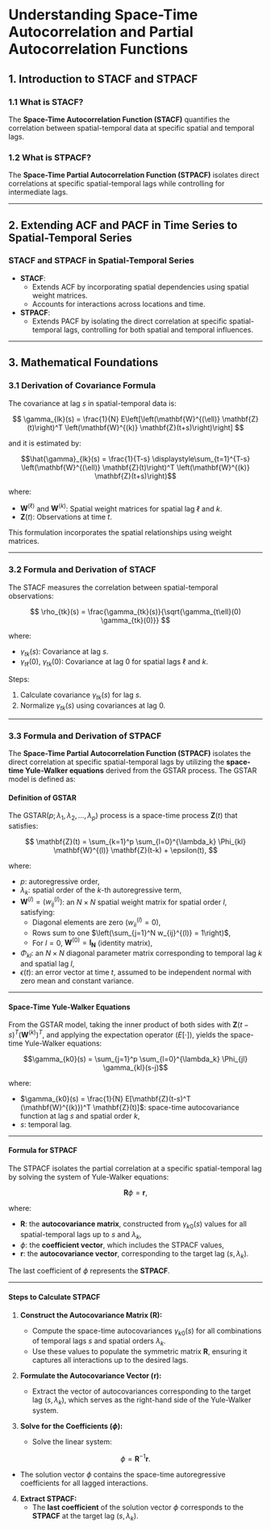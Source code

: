 # **Understanding Space-Time Autocorrelation and Partial Autocorrelation Functions**

## **1. Introduction to STACF and STPACF**

### **1.1 What is STACF?**
The **Space-Time Autocorrelation Function (STACF)** quantifies the correlation between spatial-temporal data at specific spatial and temporal lags.

### **1.2 What is STPACF?**
The **Space-Time Partial Autocorrelation Function (STPACF)** isolates direct correlations at specific spatial-temporal lags while controlling for intermediate lags.

---

## **2. Extending ACF and PACF in Time Series to Spatial-Temporal Series**


### **STACF and STPACF in Spatial-Temporal Series**
- **STACF**:
  - Extends ACF by incorporating spatial dependencies using spatial weight matrices.
  - Accounts for interactions across locations and time.
- **STPACF**:
  - Extends PACF by isolating the direct correlation at specific spatial-temporal lags, controlling for both spatial and temporal influences.

---

## **3. Mathematical Foundations**

### **3.1 Derivation of Covariance Formula**
The covariance at lag $s$ in spatial-temporal data is:

$$
\gamma_{lk}(s) = \frac{1}{N} E\left[\left(\mathbf{W}^{(\ell)} \mathbf{Z}(t)\right)^T \left(\mathbf{W}^{(k)} \mathbf{Z}(t+s)\right)\right]
$$

and it is estimated by:

$$\hat{\gamma}_{lk}(s) = \frac{1}{T-s} \displaystyle\sum_{t=1}^{T-s} \left(\mathbf{W}^{(\ell)} \mathbf{Z}(t)\right)^T \left(\mathbf{W}^{(k)} \mathbf{Z}(t+s)\right)$$

where:
- $\mathbf{W}^{(\ell)}$ and $\mathbf{W}^{(k)}$: Spatial weight matrices for spatial lag $\ell$ and $k$.
- $\mathbf{Z}(t)$: Observations at time $t$.

This formulation incorporates the spatial relationships using weight matrices.

---

### **3.2 Formula and Derivation of STACF**
The STACF measures the correlation between spatial-temporal observations:

$$
\rho_{tk}(s) = \frac{\gamma_{tk}(s)}{\sqrt{\gamma_{t\ell}(0) \gamma_{tk}(0)}}
$$

where:
- $\gamma_{tk}(s)$: Covariance at lag $s$.
- $\gamma_{t\ell}(0)$, $\gamma_{tk}(0)$: Covariance at lag 0 for spatial lags $\ell$ and $k$.

Steps:
1. Calculate covariance $\gamma_{tk}(s)$ for lag $s$.
2. Normalize $\gamma_{tk}(s)$ using covariances at lag 0.

---

### **3.3 Formula and Derivation of STPACF**

The **Space-Time Partial Autocorrelation Function (STPACF)** isolates the direct correlation at specific spatial-temporal lags by utilizing the **space-time Yule-Walker equations** derived from the GSTAR process. The GSTAR model is defined as:

#### **Definition of GSTAR**
The $\text{GSTAR}(p; \lambda_1, \lambda_2, \dots, \lambda_p)$ process is a space-time process $\mathbf{Z}(t)$ that satisfies:

$$
\mathbf{Z}(t) = \sum_{k=1}^p \sum_{l=0}^{\lambda_k} \Phi_{kl} \mathbf{W}^{(l)} \mathbf{Z}(t-k) + \epsilon(t),
$$

where:
- $p$: autoregressive order,
- $\lambda_k$: spatial order of the $k$-th autoregressive term,
- $\mathbf{W}^{(l)} = (w_{ij}^{(l)})$: an $N \times N$ spatial weight matrix for spatial order $l$, satisfying:
  - Diagonal elements are zero ($w_{ii}^{(l)} = 0$),
  - Rows sum to one $\left(\sum_{j=1}^N w_{ij}^{(l)} = 1\right)$,
  - For $l = 0$, $\mathbf{W}^{(0)} = \mathbf{I_N}$ (identity matrix),
- $\Phi_{kl}$: an $N \times N$ diagonal parameter matrix corresponding to temporal lag $k$ and spatial lag $l$,
- $\epsilon(t)$: an error vector at time $t$, assumed to be independent normal with zero mean and constant variance.

---

#### **Space-Time Yule-Walker Equations**

From the GSTAR model, taking the inner product of both sides with $\mathbf{Z}(t-s)^T(\mathbf{W}^{(k)})^T$, and applying the expectation operator ($E[\cdot]$), yields the space-time Yule-Walker equations:

$$\gamma_{k0}(s) = \sum_{j=1}^p \sum_{l=0}^{\lambda_k} \Phi_{jl} \gamma_{kl}(s-j)$$

where:
- $\gamma_{k0}(s) = \frac{1}{N} E[\mathbf{Z}(t-s)^T (\mathbf{W}^{(k)})^T \mathbf{Z}(t)]$: space-time autocovariance function at lag $s$ and spatial order $k$,
- $s$: temporal lag.

---

#### **Formula for STPACF**

The STPACF isolates the partial correlation at a specific spatial-temporal lag by solving the system of Yule-Walker equations:

$$
\mathbf{R} \phi = \mathbf{r},
$$

where:
- $\mathbf{R}$: the **autocovariance matrix**, constructed from $\gamma_{k0}(s)$ values for all spatial-temporal lags up to $s$ and $\lambda_k$,
- $\phi$: the **coefficient vector**, which includes the STPACF values,
- $\mathbf{r}$: the **autocovariance vector**, corresponding to the target lag $(s, \lambda_k)$.

The last coefficient of $\phi$ represents the **STPACF**.

---

#### **Steps to Calculate STPACF**

1. **Construct the Autocovariance Matrix ($\mathbf{R}$):**
   - Compute the space-time autocovariances $\gamma_{k0}(s)$ for all combinations of temporal lags $s$ and spatial orders $\lambda_k$.
   - Use these values to populate the symmetric matrix $\mathbf{R}$, ensuring it captures all interactions up to the desired lags.

2. **Formulate the Autocovariance Vector ($\mathbf{r}$):**
   - Extract the vector of autocovariances corresponding to the target lag $(s, \lambda_k)$, which serves as the right-hand side of the Yule-Walker system.

3. **Solve for the Coefficients ($\phi$):**
   - Solve the linear system:
     
$$
\phi = \mathbf{R}^{-1} \mathbf{r}.
$$

   - The solution vector $\phi$ contains the space-time autoregressive coefficients for all lagged interactions.

4. **Extract STPACF:**
   - The **last coefficient** of the solution vector $\phi$ corresponds to the **STPACF** at the target lag $(s, \lambda_k)$.